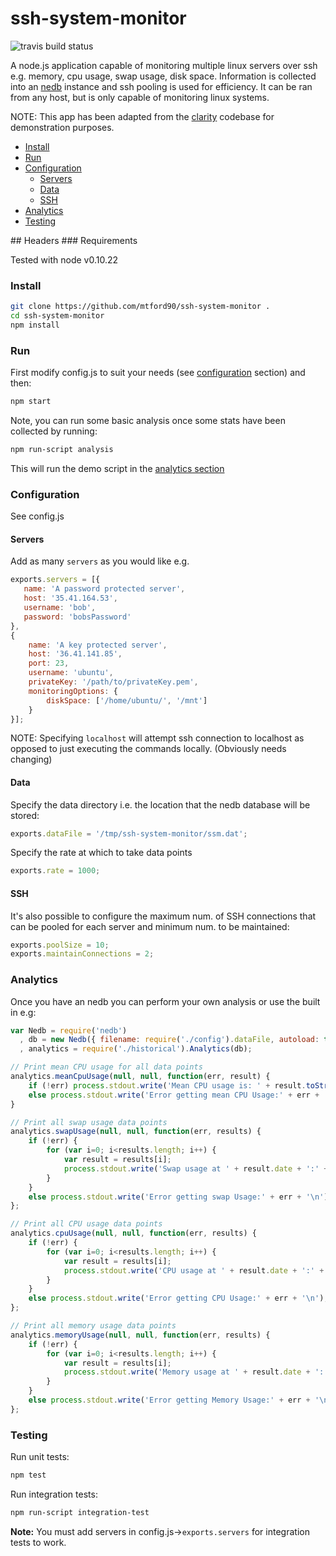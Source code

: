 ssh-system-monitor
==================
![travis build status](https://travis-ci.org/mtford90/ssh-system-monitor.png?branch=master "Travis Build Status")

A node.js application capable of monitoring multiple linux servers over ssh e.g. memory, cpu usage, swap usage, disk space. Information is collected into an [nedb](https://github.com/louischatriot/nedb) instance and ssh pooling is used for efficiency. It can be ran from any host, but is only capable of monitoring linux systems. 

NOTE: This app has been adapted from the [clarity](https://github.com/mtford90/clarity) codebase for demonstration purposes.



* [Install](#install)  
* [Run](#run)
* [Configuration](#configuration)  
    * [Servers](#servers)
    * [Data](#data)
    * [SSH](#ssh)
* [Analytics](#analytics)
* [Testing](#testing)

<a name="headers"/>
## Headers
### Requirements

Tested with node v0.10.22

### Install

```bash
git clone https://github.com/mtford90/ssh-system-monitor .
cd ssh-system-monitor
npm install
```

### Run

First modify config.js to suit your needs (see [configuration](#configuration) section) and then:

```bash
npm start
```

Note, you can run some basic analysis once some stats have been collected by running:

```bash
npm run-script analysis
```

This will run the demo script in the [analytics section](#analytics)

### Configuration

See config.js

#### Servers

Add as many `servers` as you would like e.g.

```javascript
exports.servers = [{
   name: 'A password protected server',
   host: '35.41.164.53',
   username: 'bob',
   password: 'bobsPassword'
},
{
    name: 'A key protected server',
    host: '36.41.141.85',
    port: 23,
    username: 'ubuntu',
    privateKey: '/path/to/privateKey.pem',
    monitoringOptions: {
        diskSpace: ['/home/ubuntu/', '/mnt']
    }
}];
```

NOTE: Specifying `localhost` will attempt ssh connection to localhost as opposed to just executing the commands locally. (Obviously needs changing)

#### Data

Specify the data directory i.e. the location that the nedb database will be stored:

```javascript
exports.dataFile = '/tmp/ssh-system-monitor/ssm.dat';
```

Specify the rate at which to take data points

```javascript
exports.rate = 1000;
```

#### SSH

It's also possible to configure the maximum num. of SSH connections that can be pooled for each server and minimum num. to be maintained:

```javascript
exports.poolSize = 10;
exports.maintainConnections = 2;
```

### Analytics

Once you have an nedb you can perform your own analysis or use the built in e.g:

```javascript
var Nedb = require('nedb')
  , db = new Nedb({ filename: require('./config').dataFile, autoload: true });
  , analytics = require('./historical').Analytics(db);

// Print mean CPU usage for all data points
analytics.meanCpuUsage(null, null, function(err, result) {
    if (!err) process.stdout.write('Mean CPU usage is: ' + result.toString() + '\n');
    else process.stdout.write('Error getting mean CPU Usage:' + err + '\n');
}

// Print all swap usage data points
analytics.swapUsage(null, null, function(err, results) {
    if (!err) {
        for (var i=0; i<results.length; i++) {
            var result = results[i];
            process.stdout.write('Swap usage at ' + result.date + ':' + result.value.toString() + '\n')
        }
    }
    else process.stdout.write('Error getting swap Usage:' + err + '\n');
};

// Print all CPU usage data points
analytics.cpuUsage(null, null, function(err, results) {
    if (!err) {
        for (var i=0; i<results.length; i++) {
            var result = results[i];
            process.stdout.write('CPU usage at ' + result.date + ':' + result.value.toString() + '\n')
        }
    }
    else process.stdout.write('Error getting CPU Usage:' + err + '\n');
};

// Print all memory usage data points
analytics.memoryUsage(null, null, function(err, results) {
    if (!err) {
        for (var i=0; i<results.length; i++) {
            var result = results[i];
            process.stdout.write('Memory usage at ' + result.date + ':' + result.value.toString() + '\n')
        }
    }
    else process.stdout.write('Error getting Memory Usage:' + err + '\n');
};

```

### Testing

Run unit tests:

```bash
npm test
```

Run integration tests:

```bash
npm run-script integration-test
```

**Note:** You must add servers in config.js->`exports.servers` for integration tests to work.
